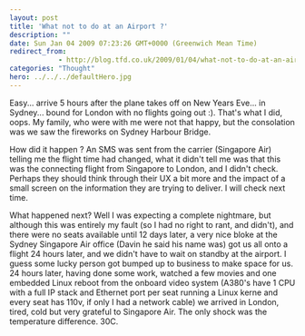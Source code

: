 ```yaml
---
layout: post
title: 'What not to do at an Airport ?'
description: ""
date: Sun Jan 04 2009 07:23:26 GMT+0000 (Greenwich Mean Time)
redirect_from: 
            - http://blog.tfd.co.uk/2009/01/04/what-not-to-do-at-an-airport/
categories: "Thought"
hero: ../../../defaultHero.jpg
---
```

Easy... arrive 5 hours after the plane takes off on New Years Eve... in Sydney... bound for London with no flights going out :). That's what I did, oops. My family, who were with me were not that happy, but the consolation was we saw the fireworks on Sydney Harbour Bridge.

How did it happen ? An SMS was sent from the carrier (Singapore Air) telling me the flight time had changed, what it didn't tell me was that this was the connecting flight from Singapore to London, and I didn't check. Perhaps they should think through their UX a bit more and the impact of a small screen on the information they are trying to deliver. I will check next time.

What happened next? Well I was expecting a complete nightmare, but although this was entirely my fault (so I had no right to rant, and didn't), and there were no seats available until 12 days later, a very nice bloke at the Sydney Singapore Air office (Davin he said his name was) got us all onto a flight 24 hours later, and we didn't have to wait on standby at the airport. I guess some lucky person got bumped up to business to make space for us. 24 hours later, having done some work, watched a few movies and one embedded Linux reboot from the onboard video system (A380's have 1 CPU with a full IP stack and Ethernet port per seat running a Linux kerne and every seat has 110v, if only I had a network cable) we arrived in London, tired, cold but very grateful to Singapore Air. The only shock was the temperature difference. 30C.
